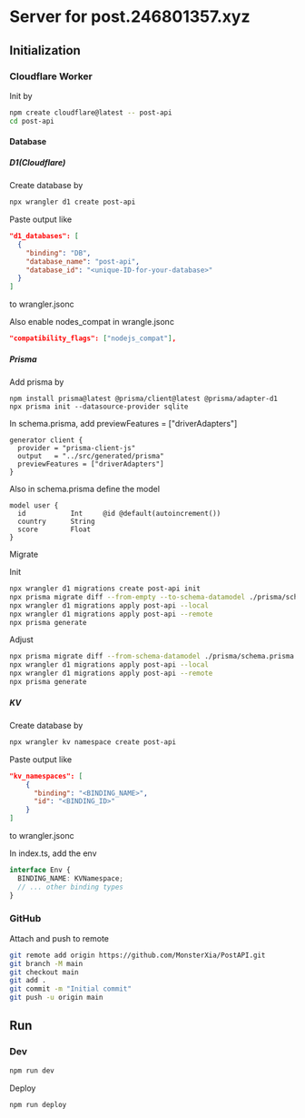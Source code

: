 # Server for post.246801357.xyz

## Initialization

### Cloudflare Worker

Init by

```bash
npm create cloudflare@latest -- post-api
cd post-api
```

#### Database

##### D1(Cloudflare)

Create database by

```bash
npx wrangler d1 create post-api
```

Paste output like

```json
"d1_databases": [
  {
    "binding": "DB",
    "database_name": "post-api",
    "database_id": "<unique-ID-for-your-database>"
  }
]
```

to wrangler.jsonc

Also enable nodes_compat in wrangle.jsonc

```json
"compatibility_flags": ["nodejs_compat"],
```

##### Prisma

Add prisma by

```
npm install prisma@latest @prisma/client@latest @prisma/adapter-d1
npx prisma init --datasource-provider sqlite
```

In schema.prisma, add previewFeatures = ["driverAdapters"]

```prisma
generator client {
  provider = "prisma-client-js"
  output   = "../src/generated/prisma"
  previewFeatures = ["driverAdapters"]
}
```

Also in schema.prisma define the model

```prisma
model user {
  id           Int     @id @default(autoincrement()) 
  country      String                         
  score        Float      
}
```

Migrate

Init

```bash
npx wrangler d1 migrations create post-api init
npx prisma migrate diff --from-empty --to-schema-datamodel ./prisma/schema.prisma --script --output migrations/0001_init.sql
npx wrangler d1 migrations apply post-api --local
npx wrangler d1 migrations apply post-api --remote
npx prisma generate
```

Adjust

```bash
npx prisma migrate diff --from-schema-datamodel ./prisma/schema.prisma --to-schema-datamodel ./prisma/schema1.prisma --script --output migrations/000x_adjust.sql
npx wrangler d1 migrations apply post-api --local
npx wrangler d1 migrations apply post-api --remote
npx prisma generate
```



##### KV

Create database by

```bash
npx wrangler kv namespace create post-api
```

Paste output like

```json
"kv_namespaces": [
    {
      "binding": "<BINDING_NAME>",
      "id": "<BINDING_ID>"
    }
]
```

to wrangler.jsonc

In index.ts, add the env

```typescript
interface Env {
  BINDING_NAME: KVNamespace;
  // ... other binding types
}
```

### GitHub

Attach and push to remote 

```bash
git remote add origin https://github.com/MonsterXia/PostAPI.git
git branch -M main
git checkout main
git add .
git commit -m "Initial commit"
git push -u origin main
```

## Run



### Dev

```bash
npm run dev
```

Deploy

```bash
npm run deploy
```














